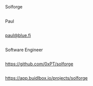 ## <PROJECT NAME>
  Solforge

## <YOUR FULL NAME>
  Paul

## <Used Email in Buidlbox>
  paul@blue.fi

## <YOUR ROLE ON THE TEAM>
  Software Engineer

## <LINK TO THE PROJECT REPOSITORY>
  https://github.com/0xPT/solforge

## <LINK TO BUIDLBOX SUBMISSION>
  https://app.buidlbox.io/projects/solforge

## <ANY LINKS TO YOUR SOCIALS THAT YOU WANT PEOPLE TO SEE WHO MIGHT COME ACROSS YOUR SUBMISSION IN THE FUTURE>
